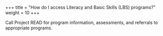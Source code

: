 +++
title = "How do I access Literacy and Basic Skills (LBS) programs?"
weight = 10
+++

Call Project READ for program information, assessments, and referrals to appropriate programs.